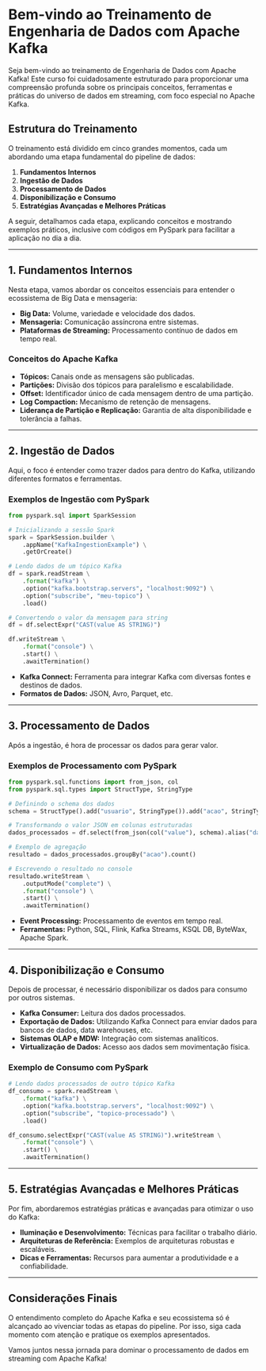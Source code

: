 # Bem-vindo ao Treinamento de Engenharia de Dados com Apache Kafka

Seja bem-vindo ao treinamento de Engenharia de Dados com Apache Kafka! Este curso foi cuidadosamente estruturado para proporcionar uma compreensão profunda sobre os principais conceitos, ferramentas e práticas do universo de dados em streaming, com foco especial no Apache Kafka.

## Estrutura do Treinamento

O treinamento está dividido em cinco grandes momentos, cada um abordando uma etapa fundamental do pipeline de dados:

1. **Fundamentos Internos**
2. **Ingestão de Dados**
3. **Processamento de Dados**
4. **Disponibilização e Consumo**
5. **Estratégias Avançadas e Melhores Práticas**

A seguir, detalhamos cada etapa, explicando conceitos e mostrando exemplos práticos, inclusive com códigos em PySpark para facilitar a aplicação no dia a dia.

---

## 1. Fundamentos Internos

Nesta etapa, vamos abordar os conceitos essenciais para entender o ecossistema de Big Data e mensageria:

- **Big Data:** Volume, variedade e velocidade dos dados.
- **Mensageria:** Comunicação assíncrona entre sistemas.
- **Plataformas de Streaming:** Processamento contínuo de dados em tempo real.

### Conceitos do Apache Kafka

- **Tópicos:** Canais onde as mensagens são publicadas.
- **Partições:** Divisão dos tópicos para paralelismo e escalabilidade.
- **Offset:** Identificador único de cada mensagem dentro de uma partição.
- **Log Compaction:** Mecanismo de retenção de mensagens.
- **Liderança de Partição e Replicação:** Garantia de alta disponibilidade e tolerância a falhas.

---

## 2. Ingestão de Dados

Aqui, o foco é entender como trazer dados para dentro do Kafka, utilizando diferentes formatos e ferramentas.

### Exemplos de Ingestão com PySpark

```python
from pyspark.sql import SparkSession

# Inicializando a sessão Spark
spark = SparkSession.builder \
    .appName("KafkaIngestionExample") \
    .getOrCreate()

# Lendo dados de um tópico Kafka
df = spark.readStream \
    .format("kafka") \
    .option("kafka.bootstrap.servers", "localhost:9092") \
    .option("subscribe", "meu-topico") \
    .load()

# Convertendo o valor da mensagem para string
df = df.selectExpr("CAST(value AS STRING)")

df.writeStream \
    .format("console") \
    .start() \
    .awaitTermination()
```

- **Kafka Connect:** Ferramenta para integrar Kafka com diversas fontes e destinos de dados.
- **Formatos de Dados:** JSON, Avro, Parquet, etc.

---

## 3. Processamento de Dados

Após a ingestão, é hora de processar os dados para gerar valor.

### Exemplos de Processamento com PySpark

```python
from pyspark.sql.functions import from_json, col
from pyspark.sql.types import StructType, StringType

# Definindo o schema dos dados
schema = StructType().add("usuario", StringType()).add("acao", StringType())

# Transformando o valor JSON em colunas estruturadas
dados_processados = df.select(from_json(col("value"), schema).alias("dados")).select("dados.*")

# Exemplo de agregação
resultado = dados_processados.groupBy("acao").count()

# Escrevendo o resultado no console
resultado.writeStream \
    .outputMode("complete") \
    .format("console") \
    .start() \
    .awaitTermination()
```

- **Event Processing:** Processamento de eventos em tempo real.
- **Ferramentas:** Python, SQL, Flink, Kafka Streams, KSQL DB, ByteWax, Apache Spark.

---

## 4. Disponibilização e Consumo

Depois de processar, é necessário disponibilizar os dados para consumo por outros sistemas.

- **Kafka Consumer:** Leitura dos dados processados.
- **Exportação de Dados:** Utilizando Kafka Connect para enviar dados para bancos de dados, data warehouses, etc.
- **Sistemas OLAP e MDW:** Integração com sistemas analíticos.
- **Virtualização de Dados:** Acesso aos dados sem movimentação física.

### Exemplo de Consumo com PySpark

```python
# Lendo dados processados de outro tópico Kafka
df_consumo = spark.readStream \
    .format("kafka") \
    .option("kafka.bootstrap.servers", "localhost:9092") \
    .option("subscribe", "topico-processado") \
    .load()

df_consumo.selectExpr("CAST(value AS STRING)").writeStream \
    .format("console") \
    .start() \
    .awaitTermination()
```

---

## 5. Estratégias Avançadas e Melhores Práticas

Por fim, abordaremos estratégias práticas e avançadas para otimizar o uso do Kafka:

- **Iluminação e Desenvolvimento:** Técnicas para facilitar o trabalho diário.
- **Arquiteturas de Referência:** Exemplos de arquiteturas robustas e escaláveis.
- **Dicas e Ferramentas:** Recursos para aumentar a produtividade e a confiabilidade.

---

## Considerações Finais

O entendimento completo do Apache Kafka e seu ecossistema só é alcançado ao vivenciar todas as etapas do pipeline. Por isso, siga cada momento com atenção e pratique os exemplos apresentados.

Vamos juntos nessa jornada para dominar o processamento de dados em streaming com Apache Kafka!
